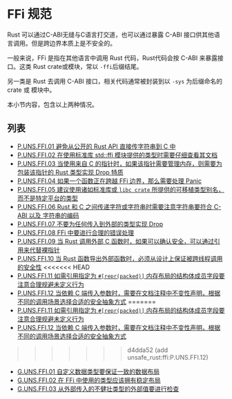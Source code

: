 # FFi 规范

Rust 可以通过C-ABI无缝与C语言打交道，也可以通过暴露 C-ABI 接口供其他语言调用。但是跨边界本质上是不安全的。

一般来说，FFi 是指在其他语言中调用 Rust 代码，Rust代码会按 C-ABI 来暴露接口。这类 Rust crate或模块，常以 `-ffi`后缀结尾。

另一类是 Rust 去调用 C-ABI 接口，相关代码通常被封装到以 `-sys` 为后缀命名的 crate 或 模块中。 

本小节内容，包含以上两种情况。  

## 列表

- [P.UNS.FFI.01 避免从公开的 Rust API 直接传字符串到 C 中](./ffi/P.UNS.FFI.01.md)
- [P.UNS.FFI.02 在使用标准库 std::ffi 模块提供的类型时需要仔细查看其文档](./ffi/P.UNS.FFI.02.md)
- [P.UNS.FFI.03 当使用来自 C 的指针时，如果该指针需要管理内存，则需要为包装该指针的 Rust 类型实现 Drop 特质](./ffi/P.UNS.FFI.03.md)
- [P.UNS.FFI.04 如果一个函数正在跨越 FFi 边界，那么需要处理 Panic](./ffi/P.UNS.FFI.04.md)
- [P.UNS.FFI.05 建议使用诸如标准库或 `libc crate` 所提供的可移植类型别名，而不是特定平台的类型](./ffi/P.UNS.FFI.05.md)
- [P.UNS.FFI.06 Rust 和 C 之间传递字符或字符串时需要注意字符串要符合 C-ABI 以及 字符串的编码](./ffi/P.UNS.FFI.06.md)
- [P.UNS.FFI.07 不要为任何传入到外部的类型实现 Drop](./ffi/P.UNS.FFI.07.md)
- [P.UNS.FFI.08 FFi 中要进行合理的错误处理](./ffi/P.UNS.FFI.08.md)
- [P.UNS.FFI.09 当 Rust 调用外部 C 函数时，如果可以确认安全，可以通过引用来代替裸指针](./ffi/P.UNS.FFI.09.md)
- [P.UNS.FFI.10 当 Rust 函数导出外部函数时，必须从设计上保证被跨线程调用的安全性](./ffi/P.UNS.FFI.10.md)
<<<<<<< HEAD
- [P.UNS.FFI.11 如需引用指定为 `#[repr(packed)]` 内存布局的结构体成员字段要注意合理规避未定义行为](./ffi/P.UNS.FFI.11.md)
- [P.UNS.FFI.12 当依赖 C 端传入参数时，需要在文档注释中不变性声明，根据不同的调用场景选择合适的安全抽象方式](./ffi/P.UNS.FFI.12.md)
=======
- [P.UNS.FFI.11 如需引用指定为 `#[repr(packed)]` 内存布局的结构体成员字段要注意合理规避未定义行为](./unsafe_rust/ffi/P.UNS.FFI.11.md)
- [P.UNS.FFI.12 当依赖 C 端传入参数时，需要在文档注释中不变性声明，根据不同的调用场景选择合适的安全抽象方式](./unsafe_rust/ffi/P.UNS.FFI.12.md)
>>>>>>> d4dda52 (add unsafe_rust:ffi:P.UNS.FFI.12)
- [G.UNS.FFI.01 自定义数据类型要保证一致的数据布局](./ffi/G.UNS.FFI.01.md)
- [G.UNS.FFI.02 在 FFi 中使用的类型应该拥有稳定布局](./ffi/G.UNS.FFI.02.md)
- [G.UNS.FFI.03 从外部传入的不健壮类型的外部值要进行检查](./ffi/G.UNS.FFI.03.md)


